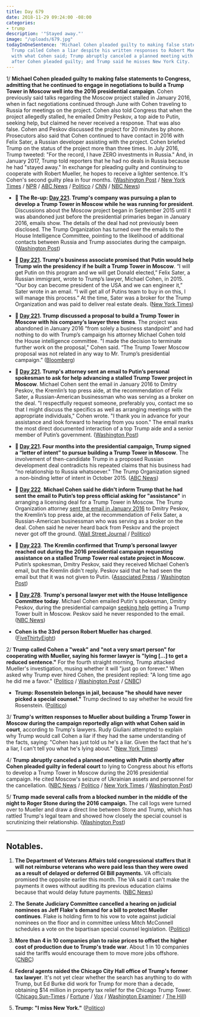 ```yaml
---
title: Day 679
date: 2018-11-29 09:24:00 -08:00
categories:
- trump
description: '"Stayed away."'
image: "/uploads/679.jpg"
todayInOneSentence: 'Michael Cohen pleaded guilty to making false statements to Congress;
  Trump called Cohen a liar despite his written responses to Robert Mueller aligning
  with what Cohen said; Trump abruptly canceled a planned meeting with Putin shortly
  after Cohen pleaded guilty; and Trump said he misses New York City. '
---
```


1/ **Michael Cohen pleaded guilty to making false statements to Congress, admitting that he continued to engage in negotiations to build a Trump Tower in Moscow well into the 2016 presidential campaign**. Cohen previously said talks regarding the Moscow project stalled in January 2016, when in fact negotiations continued through June with Cohen traveling to Russia for meetings on the project. Cohen also told Congress that when the project allegedly stalled, he emailed Dmitry Peskov, a top aide to Putin, seeking help, but claimed he never received a response. That was also false. Cohen and Peskov discussed the project for 20 minutes by phone. Prosecutors also said that Cohen continued to have contact in 2016 with Felix Sater, a Russian developer assisting with the project. Cohen briefed Trump on the status of the project more than three times. In July 2016, Trump tweeted: "For the record, I have ZERO investments in Russia." And, in January 2017, Trump told reporters that he had no deals in Russia because he had "stayed away." In exchange for pleading guilty and continuing to cooperate with Robert Mueller, he hopes to receive a lighter sentence.  It's Cohen's second guilty plea in four months. ([Washington Post](https://www.washingtonpost.com/politics/michael-cohen-trumps-former-lawyer-pleads-guilty-to-lying-to-congress/2018/11/29/5fac986a-f3e0-11e8-bc79-68604ed88993_story.html) / [New York Times](https://www.nytimes.com/2018/11/29/nyregion/michael-cohen-trump-russia-mueller.html) / [NPR](https://www.npr.org/2018/11/29/671864979/trump-moscow-real-estate-talks-continued-into-presidential-run-documents-show) / [ABC News](https://abcnews.go.com/Politics/michael-cohen-expected-plead-guilty-lying-congress-collusion/story?id=59491450) / [Politico](https://www.politico.com/story/2018/11/29/michael-cohen-making-surprise-court-appearance-in-new-york-1026107) / [CNN](https://www.cnn.com/2018/11/29/politics/michael-cohen-guilty-plea-misleading-congress/index.html) / [NBC News](https://www.nbcnews.com/politics/politics-news/former-trump-attorney-michael-cohen-pleads-guilty-lying-congress-n941616))

* **📌 The Re-up: [Day 221](https://whatthefuckjusthappenedtoday.com/2017/08/28/day-221/#1-trumps-company-was-pursuing-a-plan). Trump's company was pursuing a plan to develop a Trump Tower in Moscow while he was running for president**. Discussions about the Moscow project began in September 2015 until it was abandoned just before the presidential primaries began in January 2016, emails show. The details of the deal had not previously been disclosed. The Trump Organization has turned over the emails to the House Intelligence Committee, pointing to the likelihood of additional contacts between Russia and Trump associates during the campaign. ([Washington Post](https://www.washingtonpost.com/politics/trumps-business-sought-deal-on-a-trump-tower-in-moscow-while-he-ran-for-president/2017/08/27/d6e95114-8b65-11e7-91d5-ab4e4bb76a3a_story.html))

* **📌 [Day 221](https://whatthefuckjusthappenedtoday.com/2017/08/28/day-221/#2-trumps-business-associate-promised). Trump's business associate promised that Putin would help Trump win the presidency if he built a Trump Tower in Moscow**. “I will get Putin on this program and we will get Donald elected,” Felix Sater, a Russian immigrant, wrote to Trump’s lawyer, Michael Cohen, in 2015. “Our boy can become president of the USA and we can engineer it,” Sater wrote in an email. “I will get all of Putins team to buy in on this, I will manage this process.” At the time, Sater was a broker for the Trump Organization and was paid to deliver real estate deals. ([New York Times](https://www.nytimes.com/2017/08/28/us/politics/trump-tower-putin-felix-sater.html))

* **📌 [Day 221](https://whatthefuckjusthappenedtoday.com/2017/08/28/day-221/#3-trump-discussed-a-proposal-to-buil). Trump discussed a proposal to build a Trump Tower in Moscow with his company’s lawyer three times**. The project was abandoned in January 2016 “from solely a business standpoint” and had nothing to do with Trump’s campaign his attorney Michael Cohen told the House intelligence committee. "I made the decision to terminate further work on the proposal," Cohen said. “The Trump Tower Moscow proposal was not related in any way to Mr. Trump’s presidential campaign.” ([Bloomberg](https://www.bloomberg.com/news/articles/2017-08-28/lawyer-says-he-discussed-moscow-tower-plan-with-trump-3-times))

* **📌 [Day 221](https://whatthefuckjusthappenedtoday.com/2017/08/28/day-221/#4-trumps-attorney-sent-an-email-to-p). Trump's attorney sent an email to Putin’s personal spokesman to ask for help advancing a stalled Trump Tower project in Moscow**. Michael Cohen sent the email in January 2016 to Dmitry Peskov, the Kremlin’s top press aide, at the recommendation of Felix Sater, a Russian-American businessman who was serving as a broker on the deal. "I respectfully request someone, preferably you, contact me so that I might discuss the specifics as well as arranging meetings with the appropriate individuals," Cohen wrote. "I thank you in advance for your assistance and look forward to hearing from you soon." The email marks the most direct documented interaction of a top Trump aide and a senior member of Putin’s government. ([Washington Post](https://www.washingtonpost.com/politics/top-trump-organization-executive-reached-out-to-putin-aide-for-help-on-business-deal/2017/08/28/095aebac-8c16-11e7-84c0-02cc069f2c37_story.html))

* **📌 [Day 221](https://whatthefuckjusthappenedtoday.com/2017/08/28/day-221/#5-four-months-into-the-presidential). Four months into the presidential campaign, Trump signed a “letter of intent” to pursue building a Trump Tower in Moscow**. The involvement of then-candidate Trump in a proposed Russian development deal contradicts his repeated claims that his business had “no relationship to Russia whatsoever." The Trump Organization signed a non-binding letter of intent in October 2015. ([ABC News](http://abcnews.go.com/Politics/trump-knew-moscow-tower-proposal-campaign-lawyer/story?id=49472342))

* **📌 [Day 222](https://whatthefuckjusthappenedtoday.com/2017/08/29/day-222/#3-michael-cohen-said-he-didn%E2%80%99t-infor)**. **Michael Cohen said he didn't inform Trump that he had sent the email to Putin’s top press official asking for "assistance"** in arranging a licensing deal for a Trump Tower in Moscow. The Trump Organization attorney [sent the email in January 2016](https://whatthefuckjusthappenedtoday.com/2017/08/28/day-221/#4-trumps-attorney-sent-an-email-to-p) to Dmitry Peskov, the Kremlin’s top press aide, at the recommendation of Felix Sater, a Russian-American businessman who was serving as a broker on the deal. Cohen said he never heard back from Peskov and the project never got off the ground. ([Wall Street Journal](https://www.wsj.com/articles/trump-attorney-says-they-discussed-moscow-tower-deal-during-campaign-1503955486) / [Politico](http://www.politico.com/story/2017/08/28/michael-cohen-trump-lawyer-putin-russia-242102))

* **📌 [Day 223](https://whatthefuckjusthappenedtoday.com/2017/08/30/day-223/#4-the-kremlin-confirmed-that-trump%E2%80%99s)**. **The Kremlin confirmed that Trump’s personal lawyer reached out during the 2016 presidential campaign requesting assistance on a stalled Trump Tower real estate project in Moscow**. Putin’s spokesman, Dmitry Peskov, said they received Michael Cohen’s email, but the Kremlin didn't reply. Peskov said that he had seen the email but that it was not given to Putin. ([Associated Press](https://apnews.com/b584e7f4fffe46f6ae4520727f117201) / [Washington Post](https://www.washingtonpost.com/world/kremlin-confirms-it-received-letter-from-trump-lawyer-about-stalled-moscow-real-estate-project-but-did-not-respond/2017/08/30/ee509c0a-8d80-11e7-8df5-c2e5cf46c1e2_story.html))

* **📌 [Day 278](https://whatthefuckjusthappenedtoday.com/2017/10/24/day-278/#9-trumps-personal-lawyer-met-with-th)**. **Trump's personal lawyer met with the House Intelligence Committee today**. Michael Cohen emailed Putin's spokesman, Dmitry Peskov, during the presidential campaign [seeking help](https://whatthefuckjusthappenedtoday.com/2017/08/30/day-223/#4-the-kremlin-confirmed-that-trump%E2%80%99s) getting a Trump Tower built in Moscow. Peskov said he never responded to the email. ([NBC News](https://www.nbcnews.com/politics/politics-news/trump-lawyer-michael-cohen-appear-house-intel-panel-tuesday-n813521))

* **Cohen is the 33rd person Robert Mueller has charged**. ([FiveThirtyEight](https://fivethirtyeight.com/features/michael-cohen-is-the-33rd-person-mueller-has-charged-and-could-be-among-the-most-important/))

2/ **Trump called Cohen a "weak" and "not a very smart person" for cooperating with Mueller, saying his former lawyer is "lying \[...\] to get a reduced sentence."** For the fourth straight morning, Trump attacked Mueller's investigation, musing whether it will "just go on forever." When asked why Trump ever hired Cohen, the president replied: "A long time ago he did me a favor." ([Politico](https://www.politico.com/story/2018/11/29/trump-calls-michael-cohen-a-weak-person-after-new-plea-deal-1027259) / [Washington Post](https://www.washingtonpost.com/politics/trump-attacks-mueller-probe-for-fourth-straight-morning-asks-if-it-will-go-on-forever/2018/11/29/96b204ec-f3c9-11e8-bc79-68604ed88993_story.html) / [CNBC](https://www.cnbc.com/2018/11/29/trump-accuses-michael-cohen-of-lying-about-trump-tower-deal-in-plea.html))

* **Trump: Rosenstein belongs in jail, because "he should have never picked a special counsel."** Trump declined to say whether he would fire Rosenstein. ([Politico](https://www.politico.com/story/2018/11/29/trump-rosenstein-belongs-in-jail-1026104))

3/ **Trump's written responses to Mueller about building a Trump Tower in Moscow during the campaign reportedly align with what Cohen said in court**, according to Trump's lawyers. Rudy Giuliani attempted to explain why Trump would call Cohen a liar if they had the same understanding of the facts, saying: "Cohen has just told us he's a liar. Given the fact that he's a liar, I can't tell you what he's lying about." ([New York Times](https://www.nytimes.com/2018/11/29/us/politics/trump-cohen-moscow-trump-tower.html))

4/ **Trump abruptly canceled a planned meeting with Putin shortly after Cohen pleaded guilty in federal court** to lying to Congress about his efforts to develop a Trump Tower in Moscow during the 2016 presidential campaign. He cited Moscow's seizure of Ukrainian assets and personnel for the cancellation.  ([NBC News](https://www.nbcnews.com/politics/politics-news/trump-cancels-putin-over-ukraine-aggression-n941726) / [Politico](https://www.politico.com/story/2018/11/29/trump-cancels-meeting-with-putin-at-g-20-summit-1027802) / [New York Times](https://www.nytimes.com/2018/11/29/us/politics/trump-putin-meeting-g20.html) / [Washington Post](https://www.washingtonpost.com/world/europe/kremlin-says-trump-putin-have-agreed-to-meet-at-g-20-summit-on-saturday/2018/11/29/610aba8e-f3bd-11e8-bc79-68604ed88993_story.html))

5/ **Trump made several calls from a blocked number in the middle of the night to Roger Stone during the 2016 campaign.** The call logs were turned over to Mueller and draw a direct line between Stone and Trump, which has rattled Trump's legal team and showed how closely the special counsel is scrutinizing their relationship. ([Washington Post](https://www.washingtonpost.com/politics/trumps-night-owl-calls-to-roger-stone-in-2016-draw-scrutiny-in-mueller-probe/2018/11/28/77d6174e-f332-11e8-80d0-f7e1948d55f4_story.html?utm_term=.5fd277ca8bb7))

---

## Notables.

1. **The Department of Veterans Affairs told congressional staffers that it will not reimburse veterans who were paid less than they were owed as a result of delayed or deferred GI Bill payments.** VA officials promised the opposite earlier this month. The VA said it can't make the payments it owes without auditing its previous education claims because that would delay future payments. ([NBC News](https://www.nbcnews.com/news/us-news/veterans-affairs-dept-tells-congressional-staffers-it-won-t-repay-n941491))

2. **The Senate Judiciary Committee cancelled a hearing on judicial nominees as Jeff Flake's demand for a bill to protect Mueller continues**. Flake is holding firm to his vow to vote against judicial nominees on the floor and in committee unless Mitch McConnell schedules a vote on the bipartisan special counsel legislation. ([Politico](https://www.politico.com/story/2018/11/28/senate-judiciary-nominee-flake-mueller-1025918))

3. **More than 4 in 10 companies plan to raise prices to offset the higher cost of production due to Trump's trade war**. About 1 in 10 companies said the tariffs would encourage them to move more jobs offshore. ([CNBC](https://www.cnbc.com/2018/11/28/manufacturers-say-trump-tariffs-to-bring-higher-prices-not-jobs-survey.html))

4. **Federal agents raided the Chicago City Hall office of Trump's former tax lawyer**. It's not yet clear whether the search has anything to do with Trump, but Ed Burke did work for Trump for more than a decade, obtaining $14 million in property tax relief for the Chicago Trump Tower. ([Chicago Sun-Times](https://chicago.suntimes.com/news/ed-burke-fbi-federal-agents-city-hall-council/) / [Fortune](http://fortune.com/2018/11/29/fbi-raids-trump-tax-attorney-chicago/) / [Vox](https://www.vox.com/2018/11/29/18118393/ed-burke-fbi-raid-trump-lawyer) / [Washington Examiner](https://www.washingtonexaminer.com/news/feds-raid-office-of-chicago-based-attorney-who-did-tax-work-for-trump) / [The Hill](https://thehill.com/homenews/administration/418928-federal-agents-raid-office-of-tax-firm-that-previously-worked-for))

5. **Trump: "I miss New York."** ([Politico](https://www.politico.com/story/2018/11/29/trump-i-miss-new-york-1026136))